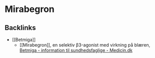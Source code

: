 # Mirabegron
## Backlinks
* [[Betmiga]]
	* [[Mirabegron]], en selektiv β3-agonist med virkning på blæren, [Betmiga - information til sundhedsfaglige - Medicin.dk](https://pro.medicin.dk/Medicin/Praeparater/7001)

<!-- #anki/deck/Medicine #anki/tag/med/Pharmacology -->

<!-- {BearID:F8B90954-F1A4-45BD-8BCA-1CCC793FED9D-21842-00002F288A89AB4A} -->

